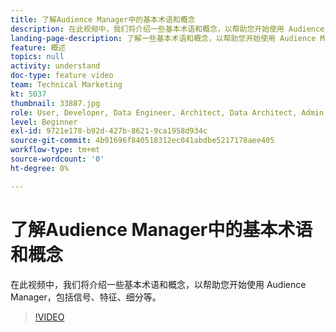 ```yaml
---
title: 了解Audience Manager中的基本术语和概念
description: 在此视频中，我们将介绍一些基本术语和概念，以帮助您开始使用 Audience Manager，包括信号、特征、细分等。
landing-page-description: 了解一些基本术语和概念，以帮助您开始使用 Audience Manager，包括信号、特征、细分等。
feature: 概述
topics: null
activity: understand
doc-type: feature video
team: Technical Marketing
kt: 5037
thumbnail: 33887.jpg
role: User, Developer, Data Engineer, Architect, Data Architect, Admin, Leader
level: Beginner
exl-id: 9721e178-b92d-427b-8621-9ca1958d934c
source-git-commit: 4b91696f840518312ec041abdbe5217178aee405
workflow-type: tm+mt
source-wordcount: '0'
ht-degree: 0%

---
```


# 了解Audience Manager中的基本术语和概念

在此视频中，我们将介绍一些基本术语和概念，以帮助您开始使用 Audience Manager，包括信号、特征、细分等。

>[!VIDEO](https://video.tv.adobe.com/v/33887/?quality=12)
